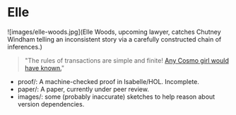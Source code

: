 # Elle

![images/elle-woods.jpg](Elle Woods, upcoming lawyer, catches Chutney Windham telling an inconsistent story via a carefully constructed chain of inferences.)

> "The rules of transactions are simple and finite! [Any Cosmo girl would have known.](https://www.youtube.com/watch?v=GSu7BGbyJqc)"



- proof/: A machine-checked proof in Isabelle/HOL. Incomplete.
- paper/: A paper, currently under peer review.
- images/: some (probably inaccurate) sketches to help reason about version
  dependencies.
